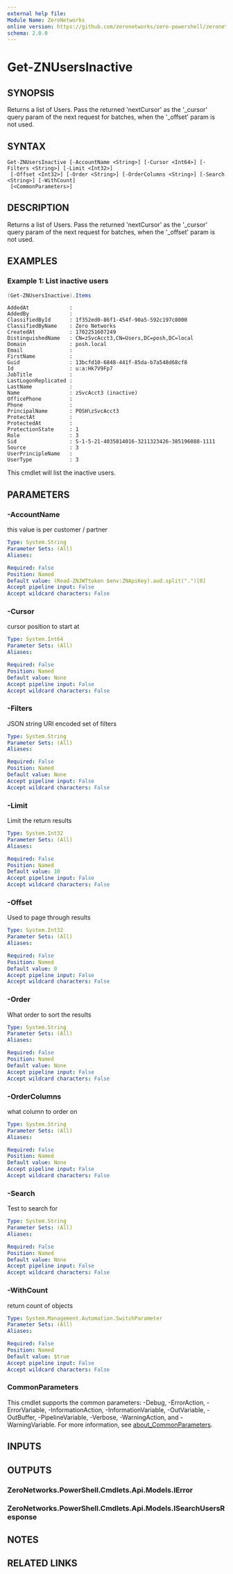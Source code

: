 ```yaml
---
external help file:
Module Name: ZeroNetworks
online version: https://github.com/zeronetworks/zero-powershell/zeronetworks/get-znusersinactive
schema: 2.0.0
---
```


# Get-ZNUsersInactive

## SYNOPSIS
Returns a list of Users.
Pass the returned 'nextCursor' as the '_cursor' query param of the next request for batches, when the '_offset' param is not used.

## SYNTAX

```
Get-ZNUsersInactive [-AccountName <String>] [-Cursor <Int64>] [-Filters <String>] [-Limit <Int32>]
 [-Offset <Int32>] [-Order <String>] [-OrderColumns <String>] [-Search <String>] [-WithCount]
 [<CommonParameters>]
```

## DESCRIPTION
Returns a list of Users.
Pass the returned 'nextCursor' as the '_cursor' query param of the next request for batches, when the '_offset' param is not used.

## EXAMPLES

### Example 1: List inactive users
```powershell
(Get-ZNUsersInactive).Items
```

```output
AddedAt             : 
AddedBy             : 
ClassifiedById      : 1f352ed0-86f1-454f-90a5-592c197c8000
ClassifiedByName    : Zero Networks
CreatedAt           : 1702251607249
DistinguishedName   : CN=zSvcAcct3,CN=Users,DC=posh,DC=local
Domain              : posh.local
Email               : 
FirstName           : 
Guid                : 13bcfd10-6848-441f-85da-b7a548d68cf8
Id                  : u:a:Hk7V9Fp7
JobTitle            : 
LastLogonReplicated : 
LastName            : 
Name                : zSvcAcct3 (inactive)
OfficePhone         : 
Phone               : 
PrincipalName       : POSH\zSvcAcct3
ProtectAt           : 
ProtectedAt         : 
ProtectionState     : 1
Role                : 3
Sid                 : S-1-5-21-4035814016-3211323426-385196088-1111
Source              : 3
UserPrincipleName   : 
UserType            : 3
```

This cmdlet will list the inactive users.

## PARAMETERS

### -AccountName
this value is per customer / partner

```yaml
Type: System.String
Parameter Sets: (All)
Aliases:

Required: False
Position: Named
Default value: (Read-ZNJWTtoken $env:ZNApiKey).aud.split(".")[0]
Accept pipeline input: False
Accept wildcard characters: False
```

### -Cursor
cursor position to start at

```yaml
Type: System.Int64
Parameter Sets: (All)
Aliases:

Required: False
Position: Named
Default value: None
Accept pipeline input: False
Accept wildcard characters: False
```

### -Filters
JSON string URI encoded set of filters

```yaml
Type: System.String
Parameter Sets: (All)
Aliases:

Required: False
Position: Named
Default value: None
Accept pipeline input: False
Accept wildcard characters: False
```

### -Limit
Limit the return results

```yaml
Type: System.Int32
Parameter Sets: (All)
Aliases:

Required: False
Position: Named
Default value: 10
Accept pipeline input: False
Accept wildcard characters: False
```

### -Offset
Used to page through results

```yaml
Type: System.Int32
Parameter Sets: (All)
Aliases:

Required: False
Position: Named
Default value: 0
Accept pipeline input: False
Accept wildcard characters: False
```

### -Order
What order to sort the results

```yaml
Type: System.String
Parameter Sets: (All)
Aliases:

Required: False
Position: Named
Default value: None
Accept pipeline input: False
Accept wildcard characters: False
```

### -OrderColumns
what column to order on

```yaml
Type: System.String
Parameter Sets: (All)
Aliases:

Required: False
Position: Named
Default value: None
Accept pipeline input: False
Accept wildcard characters: False
```

### -Search
Test to search for

```yaml
Type: System.String
Parameter Sets: (All)
Aliases:

Required: False
Position: Named
Default value: None
Accept pipeline input: False
Accept wildcard characters: False
```

### -WithCount
return count of objects

```yaml
Type: System.Management.Automation.SwitchParameter
Parameter Sets: (All)
Aliases:

Required: False
Position: Named
Default value: $true
Accept pipeline input: False
Accept wildcard characters: False
```

### CommonParameters
This cmdlet supports the common parameters: -Debug, -ErrorAction, -ErrorVariable, -InformationAction, -InformationVariable, -OutVariable, -OutBuffer, -PipelineVariable, -Verbose, -WarningAction, and -WarningVariable. For more information, see [about_CommonParameters](http://go.microsoft.com/fwlink/?LinkID=113216).

## INPUTS

## OUTPUTS

### ZeroNetworks.PowerShell.Cmdlets.Api.Models.IError

### ZeroNetworks.PowerShell.Cmdlets.Api.Models.ISearchUsersResponse

## NOTES

## RELATED LINKS

